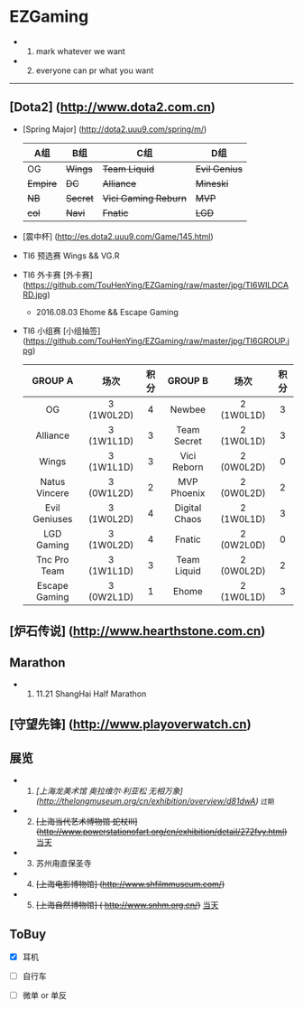 # EZGaming
  - 1. mark whatever we want
  - 2. everyone can pr what you want

-----------------------------------

## [Dota2] (http://www.dota2.com.cn)
  - [Spring Major] (http://dota2.uuu9.com/spring/m/)
      
      A组 | B组 | C组 | D组
      ---|---|---|---
      OG|~~Wings~~|~~Team Liquid~~|~~Evil Genius~~
      ~~Empire~~|~~DC~~|~~Alliance~~|~~Mineski~~
      ~~NB~~|~~Secret~~|~~Vici Gaming Reburn~~|~~MVP~~
      ~~col~~|~~Navi~~|~~Fnatic~~|~~LGD~~

  - [震中杯] (http://es.dota2.uuu9.com/Game/145.html)
  - TI6 预选赛 Wings && VG.R
  - TI6 外卡赛 [外卡赛] (https://github.com/TouHenYing/EZGaming/raw/master/jpg/TI6WILDCARD.jpg) 
    - 2016.08.03 Ehome && Escape Gaming
  - TI6 小组赛 [小组抽签] (https://github.com/TouHenYing/EZGaming/raw/master/jpg/TI6GROUP.jpg) 
  
      GROUP A | 场次 | 积分 | GROUP B | 场次 | 积分 
      :---:|:---:|:---:|:---:|:---:|:---:
      OG | 3 (1W0L2D) | 4 | Newbee | 2 (1W0L1D) | 3 
      Alliance | 3 (1W1L1D) | 3 | Team Secret | 2 (1W0L1D) | 3 
      Wings | 3 (1W1L1D) | 3 | Vici Reborn | 2 (0W0L2D) | 0 
      Natus Vincere | 3 (0W1L2D) | 2 | MVP Phoenix | 2 (0W0L2D) | 2 
      Evil Geniuses | 3 (1W0L2D) | 4 | Digital Chaos | 2 (1W0L1D) | 3 
      LGD Gaming | 3 (1W0L2D) | 4 | Fnatic | 2 (0W2L0D) | 0 
      Tnc Pro Team | 3 (1W1L1D) | 3 | Team Liquid | 2 (0W0L2D) | 2 
      Escape Gaming | 3 (0W2L1D) | 1| Ehome | 2 (1W0L1D) | 3 
      
## [炉石传说] (http://www.hearthstone.com.cn)

## Marathon
  - 1. 11.21 ShangHai Half Marathon

## [守望先锋] (http://www.playoverwatch.cn)

## 展览
  - 1. *[上海龙美术馆 奥拉维尔·利亚松 无相万象] (http://thelongmuseum.org/cn/exhibition/overview/d81dwA)* `过期`
  - 2. ~~[上海当代艺术博物馆 蛇杖III] (http://www.powerstationofart.org/cn/exhibition/detail/272fvy.html)~~   [当天](https://github.com/TouHenYing/EZGaming/tree/master/%E8%9B%87%E6%9D%96)
  - 3. 苏州甪直保圣寺
  - 4. ~~[上海电影博物馆] (http://www.shfilmmuseum.com/)~~
  - 5. ~~[上海自然博物馆] ( http://www.snhm.org.cn/)~~ [当天](https://github.com/TouHenYing/EZGaming/tree/master/%E8%87%AA%E7%84%B6%E5%8D%9A%E7%89%A9%E9%A6%86)

## ToBuy
  - [x] 耳机
  - [ ] 自行车
  - [ ] 微单 or 单反


